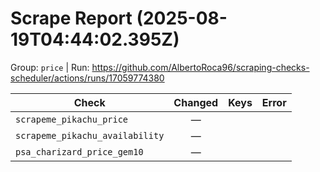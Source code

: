 # Scrape Report (2025-08-19T04:44:02.395Z)

Group: `price`  |  Run: https://github.com/AlbertoRoca96/scraping-checks-scheduler/actions/runs/17059774380

| Check | Changed | Keys | Error |
|---|:---:|:--|:--|
| `scrapeme_pikachu_price` | — |  |  |
| `scrapeme_pikachu_availability` | — |  |  |
| `psa_charizard_price_gem10` | — |  |  |
